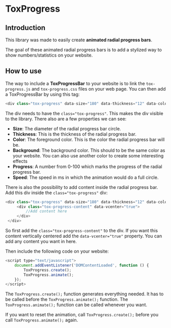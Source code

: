 # ToxProgress
## Introduction

This library was made to easily create **animated radial progress bars**.

The goal of these animated radial progress bars is to add a stylized way to show numbers/statistics on your website.

## How to use

The way to include a **ToxProgressBar** to your website is to link the `tox-progress.js` and `tox-progress.css` files on your web page. You can then add a ToxProgressBar by using this tag:

``` javascript
<div class="tox-progress" data-size="180" data-thickness="12" data-color="#229922" data-background="#ffffff" data-progress="25" data-speed="500"></div>
```

The div needs to have the `class="tox-progress"`. This makes the div visible to the library. There also are a few properties we can see:
- **Size**: The diameter of the radial progress bar circle.
- **Thickness**: This is the thickness of the radial progress bar.
- **Color**: The foreground color. This is the color the radial progress bar will be.
- **Background**: The background color. This should to be the same color as your website. You can also use another color to create some interesting effects
- **Progress**: A number from 0-100 which marks the progress of the radial progress bar.
- **Speed**: The speed in ms in which the animation would do a full circle.

There is also the possibility to add content inside the radial progress bar. Add this div inside the `class="tox-progress"` div:

``` javascript
<div class="tox-progress" data-size="180" data-thickness="12" data-color="#229922" data-background="#ffffff" data-progress="25" data-speed="500">
     <div class="tox-progress-content" data-vcenter="true">
         //Add content here
     </div>
 </div>
 ```

So first add the `class="tox-progress-content"` to the div. If you want this content vertically centered add the `data-vcenter="true"` property. You can add any content you want in here.

Then include the following code on your website:

``` javascript
<script type="text/javascript">
    document.addEventListener('DOMContentLoaded', function () {
        ToxProgress.create();
        ToxProgress.animate();
    });
</script>
```

The `ToxProgress.create();` function generates everything needed. It has to be called before the `ToxProgress.animate();` function. The `ToxProgress.animate();` function can be called whenever you want.

If you want to reset the animation, call `ToxProgress.create();` before you call `ToxProgress.animate();` again.

